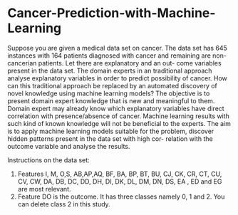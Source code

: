 # Cancer-Prediction-with-Machine-Learning
Suppose you are given a medical data set on cancer. The data set has 645 instances with 164 patients diagnosed with cancer and remaining are non-cancerian patients. Let there are explanatory and an out- come variables present in the data set. The domain experts in an traditional approach analyse explanatory variables in order to predict possibility of cancer. How can this traditional approach be replaced by an automated discovery of novel knowledge using machine learning models? The objective is to present domain expert knowledge that is new and meaningful to them. Domain expert may already know which explanatory variables have direct correlation with presence/absence of cancer. Machine learning results with such kind of known knowledge will not be beneficial to the experts. The aim is to apply machine learning models suitable for the problem, discover hidden patterns present in the data set with high cor- relation with the outcome variable and analyse the results.

Instructions on the data set: 
1. Features I, M, O,S, AB,AP,AQ, BF, BA, BP, BT, BU, CJ, CK, CR, CT, CU, CV, CW, DA, DB, DC, DD, DH, DI, DK, DL, DM, DN, DS, EA , ED and EG are most relevant. 
2. Feature DO is the outcome. It has three classes namely 0, 1 and 2. You can delete class 2 in this study.
